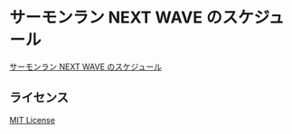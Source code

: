 # サーモンラン NEXT WAVE のスケジュール

[サーモンラン NEXT WAVE のスケジュール](https://kerupani129s.github.io/salmon-run-next-wave-schedule/)

## ライセンス

[MIT License](LICENSE)
